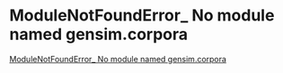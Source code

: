 # ModuleNotFoundError_ No module named gensim.corpora
[ModuleNotFoundError_ No module named gensim.corpora](https://aiwithcloud.com/?p=1379)